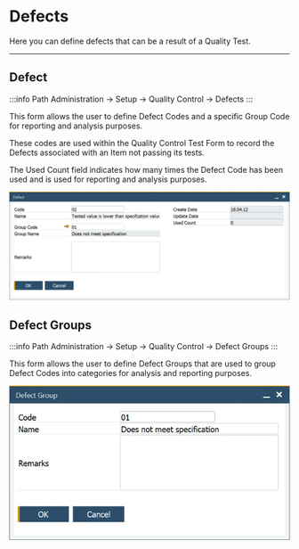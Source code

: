 # Defects

Here you can define defects that can be a result of a Quality Test.

---

## Defect

:::info Path
Administration → Setup → Quality Control → Defects
:::

This form allows the user to define Defect Codes and a specific Group Code for reporting and analysis purposes.

These codes are used within the Quality Control Test Form to record the Defects associated with an Item not passing its tests.

The Used Count field indicates how many times the Defect Code has been used and is used for reporting and analysis purposes.

![Defect](./media/defect.webp)

## Defect Groups

:::info Path
Administration → Setup → Quality Control → Defect Groups
:::

This form allows the user to define Defect Groups that are used to group Defect Codes into categories for analysis and reporting purposes.

![Defect Group](./media/defect-group.webp)
